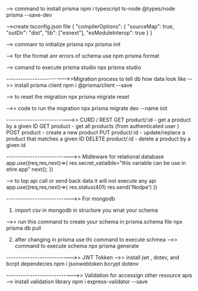 --> command to install prisma 
npm i typescript ts-node @types/node prisma --save-dev

-->create tsconfig.json file 
{
    "compilerOptions": {
        "sourceMap": true,
        "outDir": "dist",
        "lib": ["esnext"],
        "esModuleInterop": true
    }
}

--> commanr to initialize prisma 
npx prisma init

--> for the format anr errors of schema use 
npm prisma format 

--> comand to execute prisma studio
npx prisma studio

------------------------>>Migration process to tell db how data look like 
-->> install prisma client 
npm i @prisma/client --save 

--> to reset the migration 
 npx prisma migrate reset 

-->> code to run the migration 
npx prisma migrate dev --name init 

-------------------------->> CURD / REST 
GET product/:id - get a product by a given ID 
GET product - get all products (from authenticated user )
POST product - create a new product
PUT product/:id - update/replace a product that matches a given ID
DELETE product/:id - delete a product by a given id  

--------------------------->> Midleware for relational database 
app.use((req,res,next)=>{
    res.secret_vatialble="this variable can be use in etire app"
    next();
})

--> to top api call or send back data it will not execute any api 
app.use((req,res,next)=>{
    res.status(401)
    res.send('Nodpe')
})

--------------------------->> For mongodb 
1) import csv in mongodb in structure you wnat your schema 

-->> run this command to create your schema in prisma.schema file 
npx prisma db pull

2) after changing in prisma use thi command to execute schmea 
-->> command to execute schema 
npx prisma generate

--------------------------->> JWT Tokken
-->> install jwt , dotev, and bcrpt dependecies 
npm i jsonwebtoken bcrypt dotenv 

---------------------------->> Validation for accessign other resource apis
--> install validation library
npm i express-validator --save